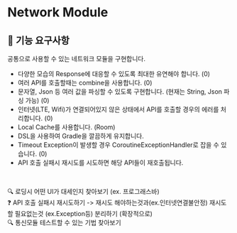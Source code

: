 # Network Module
## 🤔 기능 요구사항
공통으로 사용할 수 있는 네트워크 모듈을 구현합니다. 
- 다양한 모습의 Response에 대응할 수 있도록 최대한 유연해야 합니다. (0)
- 여러 API를 호출할때는 combine을 사용합니다. (0)
- 문자열, Json 등 여러 값을 파싱할 수 있도록 구현합니다. (현재는 String, Json 파싱 가능) (0)
- 인터넷(LTE, Wifi)가 연결되어있지 않은 상태에서 API를 호출할 경우의 에러를 처리합니다. (0)
- Local Cache를 사용합니다. (Room)
- DSL을 사용하여 Gradle을 깔끔하게 유지합니다. 
- Timeout Exception이 발생할 경우 CoroutineExceptionHandler로 잡을 수 있습니다. (0)
- API 호출 실패시 재시도를 시도하면 해당 API들이 재호출됩니다. 
<br/>

🔍 로딩시 어떤 UI가 대세인지 찾아보기 (ex. 프로그래스바)
<br/>
❓ API 호출 실패시 재시도하기 -> 재시도 해야하는것과(ex.인터넷연결불안정) 재시도할 필요없는것 (ex.Exception등) 분리하기 (확장적으로)
<br/>
🔍 통신모듈 테스트할 수 있는 기법 찾아보기 
